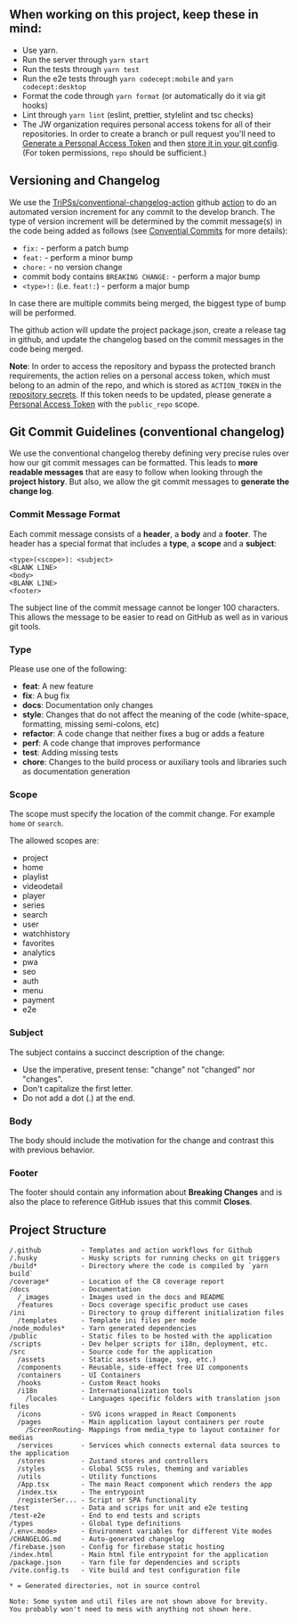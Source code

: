 ## When working on this project, keep these in mind:

- Use yarn.
- Run the server through `yarn start`
- Run the tests through `yarn test`
- Run the e2e tests through `yarn codecept:mobile` and `yarn codecept:desktop`
- Format the code through `yarn format` (or automatically do it via git hooks)
- Lint through `yarn lint` (eslint, prettier, stylelint and tsc checks)
- The JW organization requires personal access tokens for all of their repositories. In order to create a branch or pull request you'll need to [Generate a Personal Access Token](https://github.com/settings/tokens) and then [store it in your git config](https://stackoverflow.com/questions/46645843/where-to-store-my-git-personal-access-token/67360592). (For token permissions, `repo` should be sufficient.) 

## Versioning and Changelog

We use the [TriPSs/conventional-changelog-action](https://github.com/TriPSs/conventional-changelog-action) github [action](https://github.com/jwplayer/ott-web-app/actions/workflows/bump-version.yml) to do an automated version increment for any commit to the develop branch.  The type of version increment will be determined by the commit message(s) in the code being added as follows (see [Convential Commits](https://www.conventionalcommits.org/en/v1.0.0/) for more details):
* `fix:` - perform a patch bump
* `feat:` - perform a minor bump
* `chore:` - no version change
* commit body contains `BREAKING CHANGE:` - perform a major bump
* `<type>!:` (i.e. `feat!:`) - perform a major bump

In case there are multiple commits being merged, the biggest type of bump will be performed.

The github action will update the project package.json, create a release tag in github, and update the changelog based on the commit messages in the code being merged.

**Note**: In order to access the repository and bypass the protected branch requirements, the action relies on a personal access token, which must belong to an admin of the repo, and which is stored as `ACTION_TOKEN` in the [repository secrets](https://github.com/jwplayer/ott-web-app/settings/secrets/actions). If this token needs to be updated, please generate a [Personal Access Token](https://github.com/settings/tokens) with the `public_repo` scope.

## Git Commit Guidelines (conventional changelog)

We use the conventional changelog thereby defining very precise rules over how our git commit messages can be formatted. This leads to **more readable messages** that are easy to follow when looking through the **project history**. But also, we allow the git commit messages to **generate the change log**.

### Commit Message Format

Each commit message consists of a **header**, a **body** and a **footer**. The header has a special format that includes a **type**, a **scope** and a **subject**:

```
<type>(<scope>): <subject>
<BLANK LINE>
<body>
<BLANK LINE>
<footer>
```

The subject line of the commit message cannot be longer 100 characters. This allows the message to be easier to read on GitHub as well as in various git tools.

### Type

Please use one of the following:

*  **feat**: A new feature
*  **fix**: A bug fix
*  **docs**: Documentation only changes
*  **style**: Changes that do not affect the meaning of the code (white-space, formatting, missing semi-colons, etc)
*  **refactor**: A code change that neither fixes a bug or adds a feature
*  **perf**: A code change that improves performance
*  **test**: Adding missing tests
*  **chore**: Changes to the build process or auxiliary tools and libraries such as documentation generation

### Scope

The scope must specify the location of the commit change. For example `home` or `search`.

The allowed scopes are:

- project
- home
- playlist
- videodetail
- player
- series
- search
- user
- watchhistory
- favorites
- analytics
- pwa
- seo
- auth
- menu
- payment
- e2e

### Subject

The subject contains a succinct description of the change:

* Use the imperative, present tense: "change" not "changed" nor "changes".
* Don't capitalize the first letter.
* Do not add a dot (.) at the end.

### Body

The body should include the motivation for the change and contrast this with previous behavior.

### Footer

The footer should contain any information about **Breaking Changes** and is also the place to reference GitHub issues that this commit **Closes**.

## Project Structure

```
/.github          - Templates and action workflows for Github
/.husky           - Husky scripts for running checks on git triggers
/build*           - Directory where the code is compiled by `yarn build`
/coverage*        - Location of the C8 coverage report
/docs             - Documentation
  /_images        - Images used in the docs and README
  /features       - Docs coverage specific product use cases
/ini              - Directory to group different initialization files
  /templates      - Template ini files per mode
/node_modules*    - Yarn generated dependencies
/public           - Static files to be hosted with the application
/scripts          - Dev helper scripts for i18n, deployment, etc.
/src              - Source code for the application
  /assets         - Static assets (image, svg, etc.)
  /components     - Reusable, side-effect free UI components
  /containers     - UI Containers
  /hooks          - Custom React hooks
  /i18n           - Internationalization tools
    /locales      - Languages specific folders with translation json files
  /icons          - SVG icons wrapped in React Components
  /pages          - Main application layout containers per route
    /ScreenRouting- Mappings from media_type to layout container for medias
  /services       - Services which connects external data sources to the application
  /stores         - Zustand stores and controllers
  /styles         - Global SCSS rules, theming and variables
  /utils          - Utility functions
  /App.tsx        - The main React component which renders the app
  /index.tsx      - The entrypoint
  /registerSer... - Script or SPA functionality
/test             - Data and scrips for unit and e2e testing
/test-e2e         - End to end tests and scripts
/types            - Global type definitions
/.env<.mode>      - Environment variables for different Vite modes
/CHANGELOG.md     - Auto-generated changelog
/firebase.json    - Config for firebase static hosting
/index.html       - Main html file entrypoint for the application
/package.json     - Yarn file for dependencies and scripts
/vite.config.ts   - Vite build and test configuration file

* = Generated directories, not in source control

Note: Some system and util files are not shown above for brevity.
You probably won't need to mess with anything not shown here.
```
